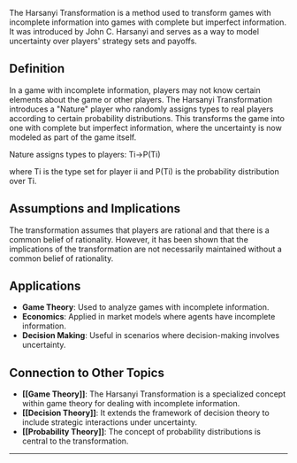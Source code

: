The Harsanyi Transformation is a method used to transform games with incomplete information into games with complete but imperfect information. It was introduced by John C. Harsanyi and serves as a way to model uncertainty over players' strategy sets and payoffs.

## Definition

In a game with incomplete information, players may not know certain elements about the game or other players. The Harsanyi Transformation introduces a "Nature" player who randomly assigns types to real players according to certain probability distributions. This transforms the game into one with complete but imperfect information, where the uncertainty is now modeled as part of the game itself.

Nature assigns types to players: Ti→P(Ti)

where Ti is the type set for player ii and P(Ti) is the probability distribution over Ti​.

## Assumptions and Implications

The transformation assumes that players are rational and that there is a common belief of rationality. However, it has been shown that the implications of the transformation are not necessarily maintained without a common belief of rationality.

## Applications

- **Game Theory**: Used to analyze games with incomplete information.
- **Economics**: Applied in market models where agents have incomplete information.
- **Decision Making**: Useful in scenarios where decision-making involves uncertainty.

## Connection to Other Topics

- **[[Game Theory]]**: The Harsanyi Transformation is a specialized concept within game theory for dealing with incomplete information.
- **[[Decision Theory]]**: It extends the framework of decision theory to include strategic interactions under uncertainty.
- **[[Probability Theory]]**: The concept of probability distributions is central to the transformation.

---